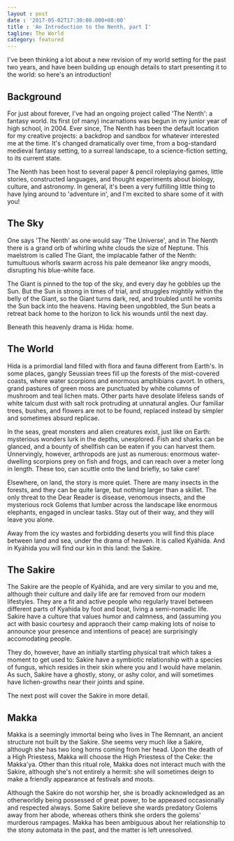 ```yaml
---
layout : post
date : '2017-05-02T17:30:00.000+08:00'
title : 'An Introduction to the Nenth, part I'
tagline: The World
category: featured
---
```


I've been thinking a lot about a new revision of my world setting for the past two years, and have been building up enough details to start presenting it to the world: so here's an introduction!

## Background

For just about forever, I've had an ongoing project called 'The Nenth': a fantasy world. Its first (of many) incarnations was begun in my junior year of high school, in 2004. Ever since, The Nenth has been the default location for my creative projects: a backdrop and sandbox for whatever interested me at the time. It's changed dramatically over time, from a bog-standard medieval fantasy setting, to a surreal landscape, to a science-fiction setting, to its current state. 

The Nenth has been host to several paper & pencil roleplaying games, little stories, constructed languages, and thought experiments about biology, culture, and astronomy. In general, it's been a very fulfilling little thing to have lying around to 'adventure in', and I'm excited to share some of it with you!

## The Sky

One says 'The Nenth' as one would say 'The Universe', and in The Nenth there is a grand orb of whirling white clouds the size of Neptune. This maelstrom is called The Giant, the implacable father of the Nenth: tumultuous whorls swarm across his pale demeanor like angry moods, disrupting his blue-white face.

The Giant is pinned to the top of the sky, and every day he gobbles up the Sun. But the Sun is strong in times of trial, and struggles mightily within the belly of the Giant, so the Giant turns dark, red, and troubled until he vomits the Sun back into the heavens. Having been ungobbled, the Sun beats a retreat back home to the horizon to lick his wounds until the next day.

Beneath this heavenly drama is Hida: home.

## The World

Hida is a primordial land filled with flora and fauna different from Earth's. In some places, gangly Seussian trees fill up the forests of the mist-covered coasts, where water scorpions and enormous amphibians cavort. In others, grand pastures of green moss are punctuated by white columns of mushroom and teal lichen mats. Other parts have desolate lifeless sands of white talcum dust with salt rock protruding at unnatural angles. Our familiar trees, bushes, and flowers are not to be found, replaced instead by simpler and sometimes absurd replicae.

In the seas, great monsters and alien creatures exist, just like on Earth: mysterious wonders lurk in the depths, unexplored. Fish and sharks can be glanced, and a bounty of shellfish can be eaten if you can harvest them. Unnervingly, however, arthropods are just as numerous: enormous water-dwelling scorpions prey on fish and frogs, and can reach over a meter long in length. These too, can scuttle onto the land briefly, so take care!

Elsewhere, on land, the story is more quiet. There are many insects in the forests, and they can be quite large, but nothing larger than a skillet. The only threat to the Dear Reader is disease, venomous insects, and the mysterious rock Golems that lumber across the landscape like enormous elephants, engaged in unclear tasks. Stay out of their way, and they will leave you alone.

Away from the icy wastes and forbidding deserts you will find this place between land and sea, under the drama of heaven. It is called Kyáhida. And in Kyáhida you will find our kin in this land: the Sakire.

## The Sakire

The Sakire are the people of Kyáhida, and are very similar to you and me, although their culture and daily life are far removed from our modern lifestyles. They are a fit and active people who regularly travel between different parts of Kyahida by foot and boat, living a semi-nomadic life. Sakire have a culture that values humor and calmness, and (assuming you act with basic courtesy and appraoch their camp making lots of noise to announce your presence and intentions of peace) are surprisingly accomodating people. 

They do, however, have an initially startling physical trait which takes a moment to get used to: Sakire have a symbiotic relationship with a species of fungus, which resides in their skin where you and I would have melanin. As such, Sakire have a ghostly, stony, or ashy color, and will sometimes have lichen-growths near their joints and spine.

The next post will cover the Sakire in more detail.

## Makka

Makka is a seemingly immortal being who lives in The Remnant, an ancient structure not built by the Sakire. She seems very much like a Sakire, although she has two long horns coming from her head. Upon the death of a High Priestess, Makka will choose the High Priestess of the Ceke: the Makka'ya. Other than this ritual role, Makka does not interact much with the Sakire, although she's not entirely a hermit: she will sometimes deign to make a friendly appearance at festivals and moots.

Although the Sakire do not worship her, she is broadly acknowledged as an otherworldly being possessed of great power, to be appeased occasionally and respected always. Some Sakire believe she wards predatory Golems away from her abode, whereas others think she orders the golems' murderous rampages. Makka has been ambiguous about her relationship to the stony automata in the past, and the matter is left unresolved.

<div class="spoiler" style="display: none;">
The Sakire do not know her as such, but Makka is the Star Castellan of 192-Dviib: the star system that holds The Giant and Hida. She is also captain of the Ur-Kaci, a hopelessly damaged colony class ship. It lingers in orbit above, but succeeds in giving Makka a connection to her homecosm. If the Dear Reader were to visit The Nenth, they would likely meet quickly with Makka, who would be very interested in why someone so strange would come to visit her domain. She has only a small ability to control the malfunctioning rogue Colonizer Golems, and mostly uses this ability to set their priorities on the barren plains of Esoenska.
</div>
